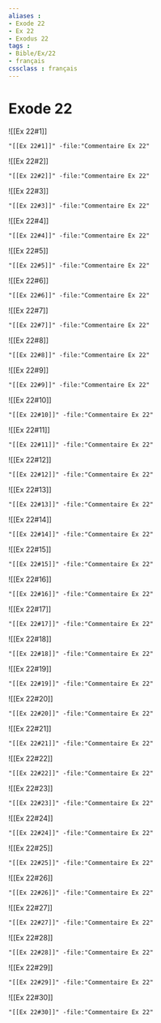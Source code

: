 ```yaml
---
aliases : 
- Exode 22
- Ex 22
- Exodus 22
tags : 
- Bible/Ex/22
- français
cssclass : français
---
```


# Exode 22

![[Ex 22#1]]

```query
"[[Ex 22#1]]" -file:"Commentaire Ex 22"
```

![[Ex 22#2]]

```query
"[[Ex 22#2]]" -file:"Commentaire Ex 22"
```

![[Ex 22#3]]

```query
"[[Ex 22#3]]" -file:"Commentaire Ex 22"
```

![[Ex 22#4]]

```query
"[[Ex 22#4]]" -file:"Commentaire Ex 22"
```

![[Ex 22#5]]

```query
"[[Ex 22#5]]" -file:"Commentaire Ex 22"
```

![[Ex 22#6]]

```query
"[[Ex 22#6]]" -file:"Commentaire Ex 22"
```

![[Ex 22#7]]

```query
"[[Ex 22#7]]" -file:"Commentaire Ex 22"
```

![[Ex 22#8]]

```query
"[[Ex 22#8]]" -file:"Commentaire Ex 22"
```

![[Ex 22#9]]

```query
"[[Ex 22#9]]" -file:"Commentaire Ex 22"
```

![[Ex 22#10]]

```query
"[[Ex 22#10]]" -file:"Commentaire Ex 22"
```

![[Ex 22#11]]

```query
"[[Ex 22#11]]" -file:"Commentaire Ex 22"
```

![[Ex 22#12]]

```query
"[[Ex 22#12]]" -file:"Commentaire Ex 22"
```

![[Ex 22#13]]

```query
"[[Ex 22#13]]" -file:"Commentaire Ex 22"
```

![[Ex 22#14]]

```query
"[[Ex 22#14]]" -file:"Commentaire Ex 22"
```

![[Ex 22#15]]

```query
"[[Ex 22#15]]" -file:"Commentaire Ex 22"
```

![[Ex 22#16]]

```query
"[[Ex 22#16]]" -file:"Commentaire Ex 22"
```

![[Ex 22#17]]

```query
"[[Ex 22#17]]" -file:"Commentaire Ex 22"
```

![[Ex 22#18]]

```query
"[[Ex 22#18]]" -file:"Commentaire Ex 22"
```

![[Ex 22#19]]

```query
"[[Ex 22#19]]" -file:"Commentaire Ex 22"
```

![[Ex 22#20]]

```query
"[[Ex 22#20]]" -file:"Commentaire Ex 22"
```

![[Ex 22#21]]

```query
"[[Ex 22#21]]" -file:"Commentaire Ex 22"
```

![[Ex 22#22]]

```query
"[[Ex 22#22]]" -file:"Commentaire Ex 22"
```

![[Ex 22#23]]

```query
"[[Ex 22#23]]" -file:"Commentaire Ex 22"
```

![[Ex 22#24]]

```query
"[[Ex 22#24]]" -file:"Commentaire Ex 22"
```

![[Ex 22#25]]

```query
"[[Ex 22#25]]" -file:"Commentaire Ex 22"
```

![[Ex 22#26]]

```query
"[[Ex 22#26]]" -file:"Commentaire Ex 22"
```

![[Ex 22#27]]

```query
"[[Ex 22#27]]" -file:"Commentaire Ex 22"
```

![[Ex 22#28]]

```query
"[[Ex 22#28]]" -file:"Commentaire Ex 22"
```

![[Ex 22#29]]

```query
"[[Ex 22#29]]" -file:"Commentaire Ex 22"
```

![[Ex 22#30]]

```query
"[[Ex 22#30]]" -file:"Commentaire Ex 22"
```

